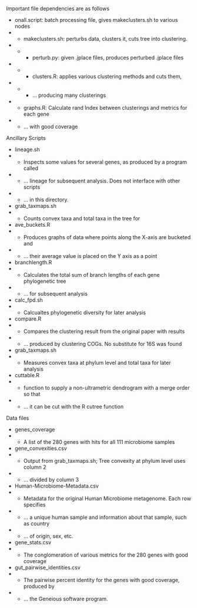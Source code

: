 Important file dependencies are as follows
- onall.script: batch processing file, gives makeclusters.sh to various nodes
- - makeclusters.sh: perturbs data, clusters it, cuts tree into clustering.
- - - perturb.py: given .jplace files, produces perturbed .jplace files
- - - clusters.R: applies various clustering methods and cuts them,
- - - ... producing many clusterings
- - graphs.R: Calculate rand Index between clusterings and metrics for each gene
- - ... with good coverage

Ancillary Scripts
- lineage.sh
- - Inspects some values for several genes, as produced by a program called
- - ... lineage for subsequent analysis.  Does not interface with other scripts
- - ... in this directory.
- grab_taxmaps.sh
- - Counts convex taxa and total taxa in the tree for 
- ave_buckets.R
- - Produces graphs of data where points along the X-axis are bucketed and
- - ... their average value is placed on the Y axis as a point
- branchlength.R
- - Calculates the total sum of branch lengths of each gene phylogenetic tree
- - ... for subsequent analysis
- calc_fpd.sh
- - Calcualtes phylogenetic diversity for later analysis
- compare.R
- - Compares the clustering result from the original paper with results
- - ... produced by clustering COGs.  No substitute for 16S was found
- grab_taxmaps.sh
- - Measures convex taxa at phylum level and total taxa for later analysis
- cuttable.R
- - function to supply a non-ultrametric dendrogram with a merge order so that
- - ... it can be cut with the R cutree function

Data files
- genes_coverage
- - A list of the 280 genes with hits for all 111 microbiome samples
- gene_convexities.csv
- - Output from grab_taxmaps.sh; Tree convexity at phylum level uses column 2
- - ... divided by column 3
- Human-Microbiome-Metadata.csv
- - Metadata for the original Human Microbiome metagenome.  Each row specifies
- - ... a unique human sample and information about that sample, such as country
- - ... of origin, sex, etc.
- gene_stats.csv
- - The conglomeration of various metrics for the 280 genes with good coverage
- gut_pairwise_identities.csv
- - The pairwise percent identity for the genes with good coverage, produced by
- - ... the Geneious software program.
